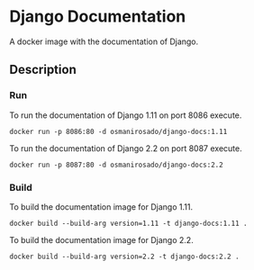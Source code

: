 # Django Documentation

A docker image with the documentation of Django.

## Description

### Run

To run the documentation of Django 1.11 on port 8086 execute.

```
docker run -p 8086:80 -d osmanirosado/django-docs:1.11
```

To run the documentation of Django 2.2 on port 8087 execute.

```
docker run -p 8087:80 -d osmanirosado/django-docs:2.2
```

### Build

To build the documentation image for Django 1.11.

```[bash]
docker build --build-arg version=1.11 -t django-docs:1.11 .
```

To build the documentation image for Django 2.2.

```[bash]
docker build --build-arg version=2.2 -t django-docs:2.2 .
```
